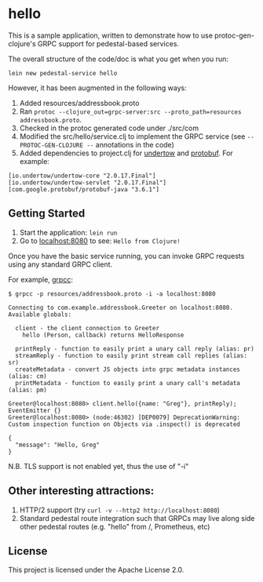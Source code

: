 # hello

This is a sample application, written to demonstrate how to use protoc-gen-clojure's
GRPC support for pedestal-based services.

The overall structure of the code/doc is what you get when you run:

```lein new pedestal-service hello```

However, it has been augmented in the following ways:

1. Added resources/addressbook.proto
2. Ran `protoc --clojure_out=grpc-server:src --proto_path=resources addressbook.proto`.
3. Checked in the protoc generated code under ./src/com
4. Modified the src/hello/service.clj to implement the GRPC service
   (see `-- PROTOC-GEN-CLOJURE --` annotations in the code)
5. Added dependencies to project.clj for [undertow](http://undertow.io/)
   and [protobuf](https://developers.google.com/protocol-buffers/).  For example:

```
[io.undertow/undertow-core "2.0.17.Final"]
[io.undertow/undertow-servlet "2.0.17.Final"]
[com.google.protobuf/protobuf-java "3.6.1"]
```

## Getting Started

1. Start the application: `lein run`
2. Go to [localhost:8080](http://localhost:8080/) to see: `Hello from Clojure!`

Once you have the basic service running, you can invoke GRPC requests using any standard GRPC client.

For example, [grpcc](https://github.com/njpatel/grpcc):

```
$ grpcc -p resources/addressbook.proto -i -a localhost:8080

Connecting to com.example.addressbook.Greeter on localhost:8080. Available globals:

  client - the client connection to Greeter
    hello (Person, callback) returns HelloResponse

  printReply - function to easily print a unary call reply (alias: pr)
  streamReply - function to easily print stream call replies (alias: sr)
  createMetadata - convert JS objects into grpc metadata instances (alias: cm)
  printMetadata - function to easily print a unary call's metadata (alias: pm)

Greeter@localhost:8080> client.hello({name: "Greg"}, printReply);
EventEmitter {}
Greeter@localhost:8080> (node:46302) [DEP0079] DeprecationWarning: Custom inspection function on Objects via .inspect() is deprecated

{
  "message": "Hello, Greg"
}
```

N.B. TLS support is not enabled yet, thus the use of "-i"

## Other interesting attractions:

1. HTTP/2 support (try `curl -v --http2 http://localhost:8080`)
2. Standard pedestal route integration such that GRPCs may live along side
   other pedestal routes (e.g. "hello" from /, Prometheus, etc)

## License

This project is licensed under the Apache License 2.0.
